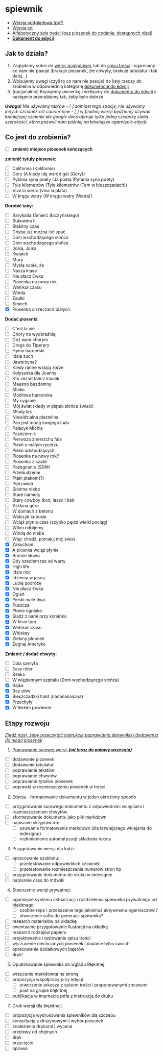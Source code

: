 # spiewnik

- [Wersja podglądowa (pdf)](https://www.dropbox.com/s/9ya7aeh9y9g6wjf/spiewnik.pdf?dl=0)
- [Wersja txt](https://github.com/iansowinski/spiewnik/blob/master/spiewnik.md)
- [Alfabetyczny spis treści (bez piosenek do dodania, dostępnych niżej)](https://github.com/iansowinski/spiewnik/blob/master/spis.txt)
- **[Dokument do edycji](https://docs.google.com/document/d/1uRUAUEv_SaCI_815sAskEVCUBoUeLJSJrEcUolSJ8Oc/edit?usp=sharing)**

## Jak to działa?

1. Zaglądamy sobie do [wersji poglądowej](https://www.dropbox.com/s/9ya7aeh9y9g6wjf/spiewnik.pdf?dl=0), lub do [spisu treści](https://github.com/iansowinski/spiewnik/blob/master/spis.txt) i ogarniamy co nam nie pasuje (brakuje piosenek, złe chwyty, brakuje tabulatur i tak dalej...)
2. Wpisujemy uwagi (czyli to co nam nie pasuje) do listy rzeczy do zrobienia w odpowiednią kategorię [dokumencie do edycji](https://docs.google.com/document/d/1uRUAUEv_SaCI_815sAskEVCUBoUeLJSJrEcUolSJ8Oc/edit?usp=sharing)
3. (opcjonalnie) Kopiujemy piosenkę i wklejamy do [dokumentu do edycji](https://docs.google.com/document/d/1uRUAUEv_SaCI_815sAskEVCUBoUeLJSJrEcUolSJ8Oc/edit?usp=sharing) a następnie przerabiamy tak, żeby było dobrze

**_Uwaga!_** _Nie używamy tab'ów - [ ] zamiast tego spacje, nie używamy innych czcionek niż courier new - [ ] w finalnej wersji będziemy używać ładniejszej czcionki ale google docs oferuje tylko jedną czcionkę stałej szerokości, która pozwoli nam później na łatwiejsze ogarnięcie edycji._

## Co jest do zrobienia?

- [ ] **zmienić miejsce piosenek kończących**

**zmienić tytuły piosenek:**

- [ ] California (Kalifornia)
- [ ] Góry (A kiedy idę wśród gór (Góry))
- [ ] Pytania syna poety (Ja poeta (Pytania syna poety)
- [ ] Tyle kilometrów (Tyle kilometrów (Tam w bieszczadach))
- [ ] Viva la sierra (viva la plata)
- [ ] W kręgu watry (W kręgu watry (Watra))

**Dorobić taby:**

- [ ] Barykada (Śmierć Baczyńskiego)
- [ ] Bukowina II
- [ ] Błękitny czas
- [ ] Chyba już można iść spać
- [ ] Dom wschodzącego słońca
- [ ] Dom wschodzącego słońca
- [ ] Jolka, Jolka
- [ ] Kwiatek
- [ ] Mury
- [ ] Myślę sobie, że
- [ ] Nasza klasa
- [ ] Nie płacz Ewka
- [ ] Piosenka na nowy rok
- [ ] Wehikuł czasu
- [ ] Winda
- [ ] Zaułki
- [ ] Śmiech
- [x] Piosenka o rzeczach białych

**Dodać piosenki:**

- [ ] C'est la vie
- [ ] Chory na wyobraźnię
- [ ] Cóż wam chorym
- [ ] Droga do Tiperary
- [ ] Hymn harcerski
- [ ] Idzie zuch
- [ ] Jaworzyna?
- [ ] Kiedy ranne wstają zorze
- [ ] Kołysanka dla Joanny
- [ ] Kto zeżarł talerz klusek
- [ ] Maestro bezdomny
- [ ] Mleko
- [ ] Modlitwa harcerska
- [ ] My cyganie
- [ ] Mój świat (kiedy w piątek słońce świeci)
- [ ] Młody las
- [ ] Niewidzialna plastelina
- [ ] Pan jest mocą swojego ludu
- [ ] Pałacyk Michla
- [ ] Październik
- [ ] Pierwsza zmierzchu fala
- [ ] Pieśń o małym rycerzu
- [ ] Pieśń odchodzących
- [ ] Piosenka na nowy rok?
- [ ] Piosenka z szabli
- [ ] Pożegnanie (SDM)
- [ ] Przebudzenie
- [ ] Ptaki ptakom(?)
- [ ] Pędziwiatr
- [ ] Siódme niebo
- [ ] Stare namioty
- [ ] Stary cowboy (koń, lasso i bat)
- [ ] Szklana góra
- [ ] W domach z betonu
- [ ] Walczyk kubusia
- [ ] Wciąż płynie czas (szybko pędzi wielki pociąg)
- [ ] Wilno odbijemy
- [ ] Windą do nieba
- [ ] Więc chodź, pomaluj mój świat
- [x] Zakochani
- [x] A piosnka wciąż płynie
- [x] Bratnie słowo
- [x] Gdy szedłem raz od warty
- [x] High life
- [x] Idzie noc
- [x] Idziemy w jasną
- [x] Lubię podróże
- [x] Nie płacz Ewka
- [x] Ogień
- [x] Pieski małe dwa
- [x] Puszcza
- [x] Płonie ognisko
- [x] Siądź z nami przy kominku
- [x] W lesie tym
- [x] Wehikuł czasu
- [x] Whiskey
- [x] Zielony płomień
- [x] Żegnaj Ameryko

**Zmienić / dodać chwyty:**

- [ ] Dola szeryfa
- [ ] Easy rider
- [ ] Rzeka
- [ ] W więziennym szpitalu (Dom wschodzącego słońca)
- [x] Bajka
- [x] Bez słów
- [x] Bieszczadzki trakt (nananananana)
- [x] Przechyły
- [x] W lekkim powiewie

## Etapy rozwoju

[_Zjedź niżej, żeby przeczytać instrukcję poprawiania śpiewnika i dodawania do niego piosenek_](](https://github.com/iansowinski/spiewnik#jak-to-działa))

1. [Poprawianie surowej wersji **_(od teraz do połowy września)_**](https://github.com/iansowinski/spiewnik#jak-to-działa)

  - [ ] dodawanie piosenek
  - [ ] dodawanie tabulatur
  - [ ] poprawianie tekstów
  - [ ] poprawianie chwytów
  - [ ] poprawianie tytułów piosenek
  - [ ] poprawki w rozmieszczeniu piosenek w treści

2. Edycja - formatowanie dokumentu w jeden określony sposób

  - [ ] przygotowanie surowego dokumentu z odpowiednimi wcięciami i rozmieszczeniem chwytów
  - [ ] sformatowanie dokumentu jako plik markdown
  - [ ] napisanie skryptów do:
    - [ ] usuwania formatowania markdown (dla łatwiejszego wklejania do indesignu)
    - [ ] rozkmienienie automatyzacji składania tekstu

3. Przygotowanie wersji dla ludzi:

  - [ ] opracowanie szablonu:
    - [ ] przetestowanie odpowiednich czcionek
    - [ ] przetestowanie rozmieszczenia numerów stron itp
  - [ ] przygotowanie dokumentu do druku w indesignie
  - [ ] napisanie cssa do mdwiki

4. Stworzenie wersji prywatnej:

  - [ ] ogarnięcie systemu aktualizacji i rozdzielenia śpiewnika prywatnego od błękitnego
    - [ ] osobne repo i przekazanie tego jakiemuś aktywnemu ogarniaczowi?
    - [ ] stworzenie softu do generacji śpiewnika?
  - [ ] research materiałów na okładkę
  - [ ] ewentualne przygotowanie ilustracji na okładkę
  - [ ] research rodzajów papieru
  - [ ] projektowanie i testowanie spisu treści
  - [ ] wyrzucenie niechcianych piosenek i dodanie tylko swoich
  - [ ] opracowanie dodatkowych bajerów
  - [ ] druk!

5. Opublikowanie śpiewnika do wglądu Błękitnej:

  - [ ] wrzucenie markdowna na stronę
  - [ ] propozycja współpracy przy edycji
    - [ ] utworzenie arkusza z spisem treści i proponowanymi zmianami
    - [ ] post na grupie błękitnej
  - [ ] publikacja w internecie pdfa z instrukcją do druku

7. Druk wersji dla błękitnej:

  - [ ] propozycja wydrukowania śpiewników dla szczepu
  - [ ] konsultacja z drużynowymi i wybór piosenek
  - [ ] znalezienie drukarni i wycena
  - [ ] przelewy od chętnych
  - [ ] druk
  - [ ] przycięcie
  - [ ] oprawa
